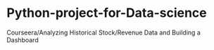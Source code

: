 # Python-project-for-Data-science
Courseera/Analyzing Historical Stock/Revenue Data and Building a Dashboard
